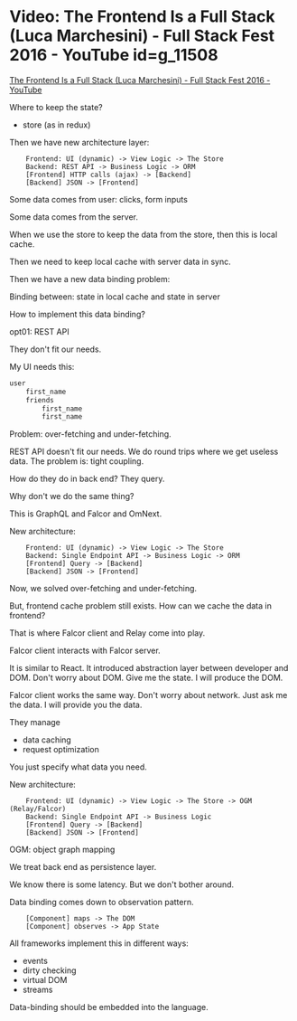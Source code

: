 
# Video: The Frontend Is a Full Stack (Luca Marchesini) - Full Stack Fest 2016 - YouTube id=g_11508

[The Frontend Is a Full Stack (Luca Marchesini) - Full Stack Fest 2016 - YouTube](https://www.youtube.com/watch?v=wtURpqTgtUs)

Where to keep the state?

- store (as in redux)

Then we have new architecture layer:

		Frontend: UI (dynamic) -> View Logic -> The Store 
		Backend: REST API -> Business Logic -> ORM
		[Frontend] HTTP calls (ajax) -> [Backend]
		[Backend] JSON -> [Frontend]

Some data comes from user: clicks, form inputs

Some data comes from the server.

When we use the store to keep the data from the store, then this is local cache.

Then we need to keep local cache with server data in sync.

Then we have a new data binding problem: 

Binding between: state in local cache and state in server

How to implement this data binding?

opt01: REST API

They don't fit our needs.

My UI needs this: 

```clojure
user
	first_name
	friends
		first_name
		first_name
```

Problem: over-fetching and under-fetching.

REST API doesn't fit our needs. We do round trips where we get useless data. The problem is: tight coupling.

How do they do in back end? They query.

Why don't we do the same thing?

This is GraphQL and Falcor and OmNext.

New architecture:

		Frontend: UI (dynamic) -> View Logic -> The Store 
		Backend: Single Endpoint API -> Business Logic -> ORM
		[Frontend] Query -> [Backend]
		[Backend] JSON -> [Frontend]

Now, we solved over-fetching and under-fetching.

But, frontend cache problem still exists. How can we cache the data in frontend?

That is where Falcor client and Relay come into play.

Falcor client interacts with Falcor server.

It is similar to React. It introduced abstraction layer between developer and DOM. Don't worry about DOM. Give me the state. I will produce the DOM.

Falcor client works the same way. Don't worry about network. Just ask me the data. I will provide you the data.

They manage

- data caching
- request optimization

You just specify what data you need.

New architecture:

		Frontend: UI (dynamic) -> View Logic -> The Store -> OGM (Relay/Falcor)
		Backend: Single Endpoint API -> Business Logic 
		[Frontend] Query -> [Backend]
		[Backend] JSON -> [Frontend]

OGM: object graph mapping

We treat back end as persistence layer.

We know there is some latency. But we don't bother around.

Data binding comes down to observation pattern. 

		[Component] maps -> The DOM
		[Component] observes -> App State

All frameworks implement this in different ways:

- events
- dirty checking
- virtual DOM
- streams

Data-binding should be embedded into the language.

